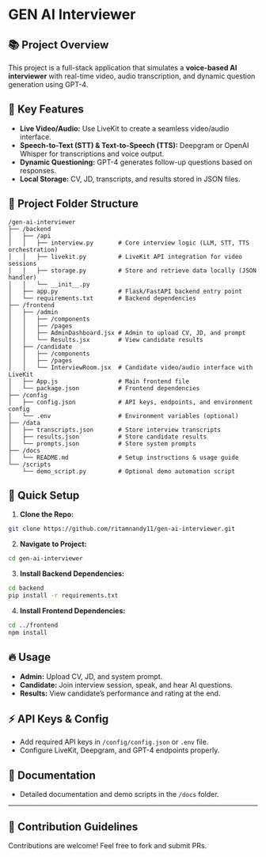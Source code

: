 # GEN AI Interviewer

## 📚 Project Overview
This project is a full-stack application that simulates a **voice-based AI interviewer** with real-time video, audio transcription, and dynamic question generation using GPT-4.

## 🎯 Key Features
- **Live Video/Audio:** Use LiveKit to create a seamless video/audio interface.
- **Speech-to-Text (STT) & Text-to-Speech (TTS):** Deepgram or OpenAI Whisper for transcriptions and voice output.
- **Dynamic Questioning:** GPT-4 generates follow-up questions based on responses.
- **Local Storage:** CV, JD, transcripts, and results stored in JSON files.

## 📂 Project Folder Structure
```
/gen-ai-interviewer
├── /backend
│   ├── /api
│   │   ├── interview.py       # Core interview logic (LLM, STT, TTS orchestration)
│   │   ├── livekit.py         # LiveKit API integration for video sessions
│   │   ├── storage.py         # Store and retrieve data locally (JSON handler)
│   │   └── __init__.py
│   ├── app.py                 # Flask/FastAPI backend entry point
│   └── requirements.txt       # Backend dependencies
├── /frontend
│   ├── /admin
│   │   ├── /components
│   │   ├── /pages
│   │   ├── AdminDashboard.jsx # Admin to upload CV, JD, and prompt
│   │   └── Results.jsx        # View candidate results
│   ├── /candidate
│   │   ├── /components
│   │   ├── /pages
│   │   └── InterviewRoom.jsx  # Candidate video/audio interface with LiveKit
│   ├── App.js                 # Main frontend file
│   └── package.json           # Frontend dependencies
├── /config
│   ├── config.json            # API keys, endpoints, and environment config
│   └── .env                   # Environment variables (optional)
├── /data
│   ├── transcripts.json       # Store interview transcripts
│   ├── results.json           # Store candidate results
│   └── prompts.json           # Store system prompts
├── /docs
│   └── README.md              # Setup instructions & usage guide
└── /scripts
    └── demo_script.py         # Optional demo automation script
```

## 🚀 Quick Setup
1. **Clone the Repo:**
```bash
git clone https://github.com/ritamnandy11/gen-ai-interviewer.git
```

2. **Navigate to Project:**
```bash
cd gen-ai-interviewer
```

3. **Install Backend Dependencies:**
```bash
cd backend
pip install -r requirements.txt
```

4. **Install Frontend Dependencies:**
```bash
cd ../frontend
npm install
```

## 🔥 Usage
- **Admin:** Upload CV, JD, and system prompt.
- **Candidate:** Join interview session, speak, and hear AI questions.
- **Results:** View candidate’s performance and rating at the end.

## ⚡️ API Keys & Config
- Add required API keys in `/config/config.json` or `.env` file.
- Configure LiveKit, Deepgram, and GPT-4 endpoints properly.

## 📖 Documentation
- Detailed documentation and demo scripts in the `/docs` folder.

---

## 🤝 Contribution Guidelines
Contributions are welcome! Feel free to fork and submit PRs.
